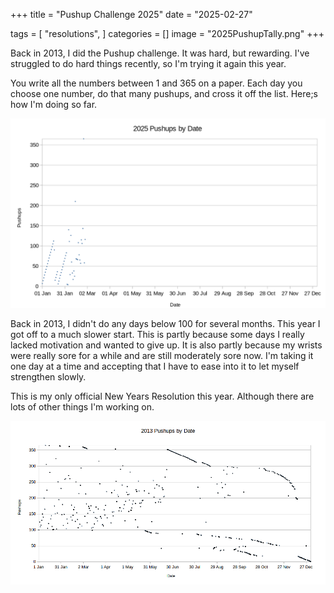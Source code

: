 +++
title = "Pushup Challenge 2025"
date = "2025-02-27"

tags = [
    "resolutions",
]
categories = []
image = "2025PushupTally.png"
+++

Back in 2013, I did the Pushup challenge. It was hard, but rewarding. I've struggled to do hard things recently, so I'm trying it again this year.

You write all the numbers between 1 and 365 on a paper. Each day you choose one number, do that many pushups, and cross it off the list. Here;s how I'm doing so far.

![A graph of the pushups I've done by day so far in 2025](2025PushupTally.png)

Back in 2013, I didn't do any days below 100 for several months. This year I got off to a much slower start. This is partly because some days I really lacked motivation and wanted to give up. It is also partly because my wrists were really sore for a while and are still moderately sore now. I'm taking it one day at a time and accepting that I have to ease into it to let myself strengthen slowly.

This is my only official New Years Resolution this year. Although there are lots of other things I'm working on.

![For comparison, the graph of my 2013 pushup challenge](2013PushupTally.png)
